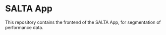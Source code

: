 # SALTA App

This repository contains the frontend of the SALTA App, for segmentation of performance data.
